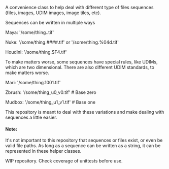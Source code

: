 A convenience class to help deal with different type of files sequences 
(files, images, UDIM images, image tiles, etc).

Sequences can be written in multiple ways

Maya: '/some/thing.<f>.tif'

Nuke: '/some/thing.####.tif' or '/some/thing.%04d.tif'

Houdini: '/some/thing.$F4.tif'

To make matters worse, some sequences have special rules, like UDIMs, which
are two dimensional. There are also different UDIM standards, to make matters
worse.

Mari: '/some/thing.1001.tif'

Zbrush: '/some/thing_u0_v0.tif'  # Base zero

Mudbox: '/some/thing_u1_v1.tif'  # Base one

This repository is meant to deal with these variations and make dealing with
sequences a little easier.

#### Note:

It's not important to this repository that sequences or files exist, or
even be valid file paths. As long as a sequence can be written as a string,
it can be represented in these helper classes.

WIP repository. Check coverage of unittests before use.




